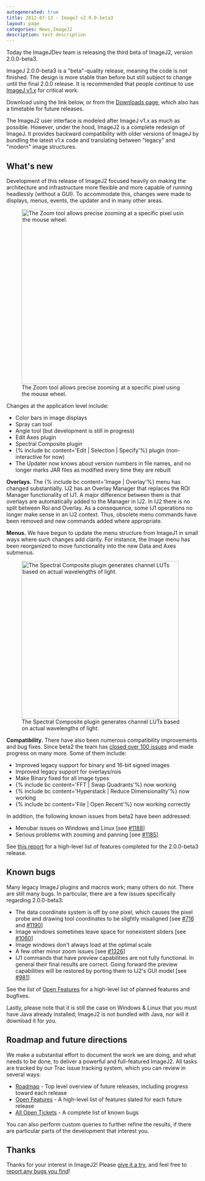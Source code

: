 ```yaml
---
autogenerated: true
title: 2012-07-13 - ImageJ v2.0.0-beta3
layout: page
categories: News,ImageJ2
description: test description
---
```


Today the ImageJDev team is releasing the third beta of ImageJ2, version 2.0.0-beta3.

ImageJ 2.0.0-beta3 is a "beta"-quality release, meaning the code is not finished. The design is more stable than before but still subject to change until the final 2.0.0 release. It is recommended that people continue to use [ImageJ v1.x](/software/imagej1) for critical work.

Download using the link below, or from the [Downloads page](Downloads), which also has a timetable for future releases.

The ImageJ2 user interface is modeled after ImageJ v1.x as much as possible. However, under the hood, ImageJ2 is a complete redesign of ImageJ. It provides backward compatibility with older versions of ImageJ by bundling the latest v1.x code and translating between "legacy" and "modern" image structures.

What's new
----------

Development of this release of ImageJ2 focused heavily on making the architecture and infrastructure more flexible and more capable of running headlessly (without a GUI). To accommodate this, changes were made to displays, menus, events, the updater and in many other areas.

<figure><img src="/media/Mouse-wheel-zoom.gif" title="The Zoom tool allows precise zooming at a specific pixel using the mouse wheel." width="456" alt="The Zoom tool allows precise zooming at a specific pixel using the mouse wheel." /><figcaption aria-hidden="true">The Zoom tool allows precise zooming at a specific pixel using the mouse wheel.</figcaption></figure>

Changes at the application level include:

-   Color bars in image displays
-   Spray can tool
-   Angle tool (but development is still in progress)
-   Edit Axes plugin
-   Spectral Composite plugin
-   {% include bc content='Edit | Selection | Specify'%} plugin (non-interactive for now)
-   The Updater now knows about version numbers in file names, and no longer marks JAR files as modified every time they are rebuilt

**Overlays.** The {% include bc content='Image | Overlay'%} menu has changed substantially. IJ2 has an Overlay Manager that replaces the ROI Manager functionality of IJ1. A major difference between them is that overlays are automatically added to the Manager in IJ2. In IJ2 there is no split between Roi and Overlay. As a consequence, some IJ1 operations no longer make sense in an IJ2 context. Thus, obsolete menu commands have been removed and new commands added where appropriate.

**Menus.** We have begun to update the menu structure from ImageJ1 in small ways where such changes add clarity. For instance, the Image menu has been reorganized to move functionality into the new Data and Axes submenus.

<figure><img src="/media/Spectral-composite.gif" title="The Spectral Composite plugin generates channel LUTs based on actual wavelengths of light." width="410" alt="The Spectral Composite plugin generates channel LUTs based on actual wavelengths of light." /><figcaption aria-hidden="true">The Spectral Composite plugin generates channel LUTs based on actual wavelengths of light.</figcaption></figure>

**Compatibility.** There have also been numerous compatibility improvements and bug fixes. Since beta2 the team has [closed over 100 issues](http://trac.imagej.net/query?status=closed&milestone=imagej2-b3-headless) and made progress on many more. Some of them include:

-   Improved legacy support for binary and 16-bit signed images
-   Improved legacy support for overlays/rois
-   Make Binary fixed for all image types
-   {% include bc content='FFT | Swap Quadrants'%} now working
-   {% include bc content='Hyperstack | Reduce Dimensionality'%} now working
-   {% include bc content='File | Open Recent'%} now working correctly

In addition, the following known issues from beta2 have been addressed:

-   Menubar issues on Windows and Linux \[see [\#1188](http://trac.imagej.net/ticket/1188)\]
-   Serious problems with zooming and panning \[see [\#1185](http://trac.imagej.net/ticket/1188)\]

See [this report](http://trac.imagej.net/query?type=feature&milestone=imagej2-b3-headless) for a high-level list of features completed for the 2.0.0-beta3 release.

Known bugs
----------

Many legacy ImageJ plugins and macros work; many others do not. There are still many bugs. In particular, there are a few issues specifically regarding 2.0.0-beta3:

-   The data coordinate system is off by one pixel, which causes the pixel probe and drawing tool coordinates to be slightly misaligned \[see [\#716](http://trac.imagej.net/ticket/716) and [\#1190](http://trac.imagej.net/ticket/1190)\]
-   Image windows sometimes leave space for nonexistent sliders \[see [\#1060](http://trac.imagej.net/ticket/1060)\]
-   Image windows don't always load at the optimal scale
-   A few other minor zoom issues \[see [\#1326](http://trac.imagej.net/ticket/1326)\]
-   IJ1 commands that have preview capabilities are not fully functional. In general their final results are correct. Going forward the preview capabilities will be restored by porting them to IJ2's GUI model \[see [\#981](http://trac.imagej.net/ticket/981)\]

See the list of [Open Features](http://trac.imagej.net/report/1) for a high-level list of planned features and bugfixes.

Lastly, please note that it is still the case on Windows & Linux that you must have Java already installed; ImageJ2 is not bundled with Java, nor will it download it for you.

Roadmap and future directions
-----------------------------

We make a substantial effort to document the work we are doing, and what needs to be done, to deliver a powerful and full-featured ImageJ2. All tasks are tracked by our Trac issue tracking system, which you can review in several ways:

-   [Roadmap](http://trac.imagej.net/roadmap) - Top level overview of future releases, including progress toward each release
-   [Open Features](http://trac.imagej.net/report/1) - A high-level list of features slated for each future release
-   [All Open Tickets](http://trac.imagej.net/report/2) - A complete list of known bugs

You can also perform custom queries to further refine the results, if there are particular parts of the development that interest you.

Thanks
------

Thanks for your interest in ImageJ2! Please [give it a try](Downloads), and feel free to [report any bugs you find](/help/report-a-bug)!

 
